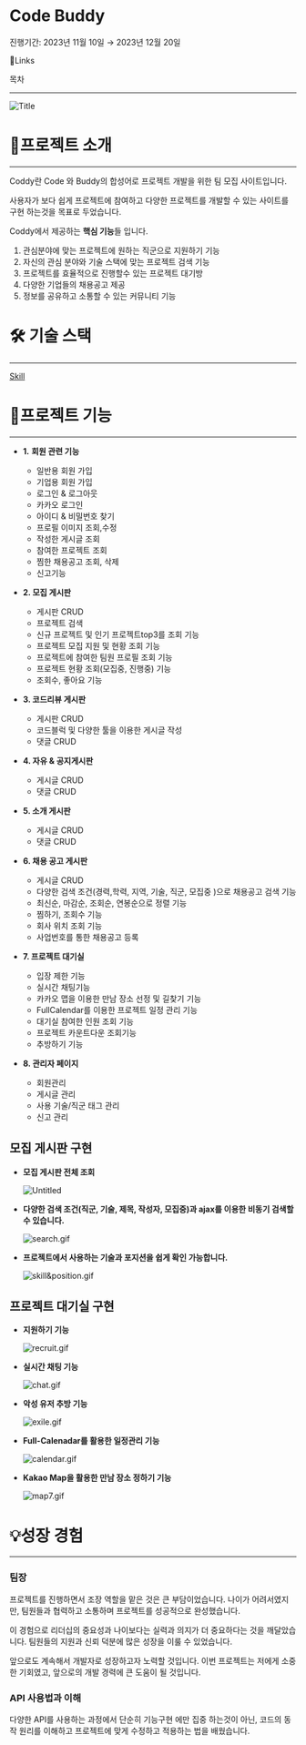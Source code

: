 # Code Buddy

진행기간: 2023년 11월 10일 → 2023년 12월 20일

🔗Links



목차

---

![Title](https://github.com/Afdddd/CodeBuddy/issues/44#issue-2088981982)

# 📖프로젝트 소개

---

Coddy란 Code 와 Buddy의 합성어로 프로젝트 개발을 위한 팀 모집 사이트입니다.

사용자가 보다 쉽게 프로젝트에 참여하고 다양한 프로젝트를 개발할 수 있는 사이트를 구현 하는것을 목표로 두었습니다.

Coddy에서 제공하는 **핵심 기능**들 입니다.

1. 관심분야에 맞는 프로젝트에 원하는 직군으로 지원하기 기능
2. 자신의 관심 분야와 기술 스택에 맞는 프로젝트 검색 기능
3. 프로젝트를 효율적으로 진행할수 있는 프로젝트 대기방
4. 다양한 기업들의 채용공고 제공
5. 정보를 공유하고 소통할 수 있는 커뮤니티 기능

# 🛠 기술 스택

---

[Skill](Code%20Buddy%202e821433c15c4e258ac89a04cd2d642c/Skill%206d14ec3d203d420aacdf43b65122bd19.csv)

# 📜프로젝트 기능

---

- **1.** **회원 관련 기능**
    - 일반용 회원 가입
    - 기업용 회원 가입
    - 로그인 & 로그아웃
    - 카카오 로그인
    - 아이디 & 비밀번호 찾기
    - 프로필 이미지 조회,수정
    - 작성한 게시글 조회
    - 참여한 프로젝트 조회
    - 찜한 채용공고 조회, 삭제
    - 신고기능

- **2. 모집 게시판**
    - 게시판 CRUD
    - 프로젝트 검색
    - 신규 프로젝트 및 인기 프로젝트top3를 조회 기능
    - 프로젝트 모집 지원 및 현황 조회 기능
    - 프로젝트에 참여한 팀원 프로필 조회 기능
    - 프로젝트 현황 조회(모집중, 진행중) 기능
    - 조회수, 좋아요 기능

- **3. 코드리뷰 게시판**
    - 게시판 CRUD
    - 코드블럭 및 다양한 툴을 이용한 게시글 작성
    - 댓글 CRUD

- **4. 자유 & 공지게시판**
    - 게시글 CRUD
    - 댓글 CRUD

- **5. 소개 게시판**
    - 게시글 CRUD
    - 댓글 CRUD

- **6. 채용 공고 게시판**
    - 게시글 CRUD
    - 다양한 검색 조건(경력,학력, 지역, 기술, 직군, 모집중 )으로 채용공고 검색 기능
    - 최신순, 마감순, 조회순, 연봉순으로 정렬 기능
    - 찜하기, 조회수 기능
    - 회사 위치 조회 기능
    - 사업번호를 통한 채용공고 등록

- **7. 프로젝트 대기실**
    - 입장 제한 기능
    - 실시간 채팅기능
    - 카카오 맵을 이용한 만남 장소 선정 및 길찾기 기능
    - FullCalendar를 이용한 프로젝트 일정 관리 기능
    - 대기실 참여한 인원 조회 기능
    - 프로젝트 카운트다운 조회기능
    - 추방하기 기능

- **8. 관리자 페이지**
    - 회원관리
    - 게시글 관리
    - 사용 기술/직군 태그 관리
    - 신고 관리

## 모집 게시판 구현

- **모집 게시판 전체 조회**
    
    ![Untitled](Code%20Buddy%202e821433c15c4e258ac89a04cd2d642c/Untitled%201.png)
    
- **다양한 검색 조건(직군, 기술, 제목, 작성자, 모집중)과 ajax를 이용한 비동기 검색할 수 있습니다.**
    
    ![search.gif](Code%20Buddy%202e821433c15c4e258ac89a04cd2d642c/search.gif)
    
- **프로젝트에서 사용하는 기술과 포지션을 쉽게 확인 가능합니다.**
    
    ![skill&position.gif](Code%20Buddy%202e821433c15c4e258ac89a04cd2d642c/skillposition.gif)
    

## 프로젝트 대기실 구현

- **지원하기 기능**
    
    ![recruit.gif](Code%20Buddy%202e821433c15c4e258ac89a04cd2d642c/recruit.gif)
    
- **실시간 채팅 기능**
    
    ![chat.gif](Code%20Buddy%202e821433c15c4e258ac89a04cd2d642c/chat.gif)
    
- **악성 유저 추방 기능**
    
    ![exile.gif](Code%20Buddy%202e821433c15c4e258ac89a04cd2d642c/exile.gif)
    
- **Full-Calenadar를 활용한 일정관리 기능**
    
    ![calendar.gif](Code%20Buddy%202e821433c15c4e258ac89a04cd2d642c/calendar.gif)
    
- **Kakao Map을 활용한 만남 장소 정하기 기능**
    
    ![map7.gif](Code%20Buddy%202e821433c15c4e258ac89a04cd2d642c/map7.gif)
    

# 💡성장 경험

---

### 팀장

프로젝트를 진행하면서 조장 역할을 맡은 것은 큰 부담이었습니다.
나이가 어려서였지만, 팀원들과 협력하고 소통하며 프로젝트를 성공적으로 완성했습니다. 

이 경험으로 리더십의 중요성과 나이보다는 실력과 의지가 더 중요하다는 것을 깨달았습니다. 
팀원들의 지원과 신뢰 덕분에 많은 성장을 이룰 수 있었습니다. 

앞으로도 계속해서 개발자로 성장하고자 노력할 것입니다. 이번 프로젝트는 저에게 소중한 기회였고, 앞으로의 개발 경력에 큰 도움이 될 것입니다.

### API 사용법과 이해

다양한 API를 사용하는 과정에서 단순히 기능구현 에만 집중 하는것이 아닌, 코드의 동작 원리를 이해하고 프로젝트에 맞게 수정하고 적용하는 법을 배웠습니다.
